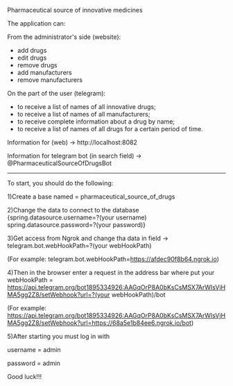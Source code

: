 Pharmaceutical source of innovative medicines

The application can:

From the administrator's side (website):
- add drugs
- edit drugs
- remove drugs
- add manufacturers
- remove manufacturers

On the part of the user (telegram):
- to receive a list of names of all innovative drugs;
- to receive a list of names of all manufacturers;
- to receive complete information about a drug by name;
- to receive a list of names of all drugs for a certain period of time.



Information for (web) -> http://localhost:8082

Information for telegram bot (in search field) -> @PharmaceuticalSourceOfDrugsBot

----------------------------------------------------------------------------------------------------------

To start, you should do the following:

1)Create a base named = pharmaceutical_source_of_drugs

2)Change the data to connect to the database {spring.datasource.username=?(your username)
                                              spring.datasource.password=?(your password)}

3)Get access from Ngrok and change tha data in field -> telegram.bot.webHookPath=?(your webHookPath)

(For example: telegram.bot.webHookPath=https://afdec90f8b64.ngrok.io)

4)Then in the browser enter a request in the address bar where put your webHookPath =
https://api.telegram.org/bot1895334926:AAGqOrP8A0bKsCsMSX7ArWIsVjHMA5gg2Z8/setWebhook?url=?(your webHookPath)/bot

(For example: https://api.telegram.org/bot1895334926:AAGqOrP8A0bKsCsMSX7ArWIsVjHMA5gg2Z8/setWebhook?url=https://68a5e1b84ee6.ngrok.io/bot)

5)After starting you must log in with

username = admin

password = admin

Good luck!!!
